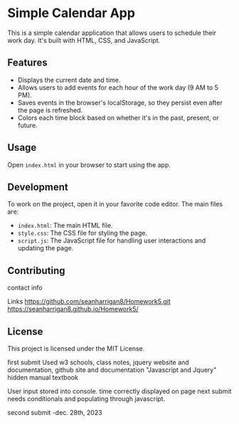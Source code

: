 
# Simple Calendar App

This is a simple calendar application that allows users to schedule their work day. It's built with HTML, CSS, and JavaScript.

## Features

- Displays the current date and time.
- Allows users to add events for each hour of the work day (9 AM to 5 PM).
- Saves events in the browser's localStorage, so they persist even after the page is refreshed.
- Colors each time block based on whether it's in the past, present, or future.

## Usage

Open `index.html` in your browser to start using the app.

## Development

To work on the project, open it in your favorite code editor. The main files are:

- `index.html`: The main HTML file.
- `style.css`: The CSS file for styling the page.
- `script.js`: The JavaScript file for handling user interactions and updating the page.

## Contributing

contact info

Links
https://github.com/seanharrigan8/Homework5.git
https://seanharrigan8.github.io/Homework5/

## License

This project is licensed under the MIT License.

first submit Used w3 schools, class notes, jquery website and documentation, github site and documentation
"Javascript and Jquery" hidden manual textbook

User input stored into console. time correctly displayed on page
next submit needs conditionals and populating through javascript. 


second submit -dec. 28th, 2023
